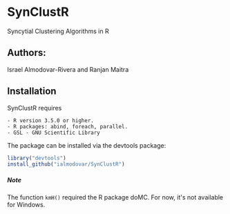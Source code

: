 # SynClustR
Syncytial Clustering Algorithms in R

## Authors:
Israel Almodovar-Rivera and Ranjan Maitra

## Installation

SynClustR requires

```
- R version 3.5.0 or higher.
- R packages: abind, foreach, parallel.
- GSL - GNU Scientific Library
```

The package can be installed via the devtools package:

```R
library("devtools")
install_github("ialmodovar/SynClustR")
```


##### Note

The function ```kmH()``` required the R package doMC. For now, it's not available for Windows. 
